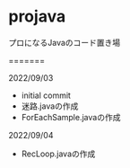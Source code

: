 # projava
プロになるJavaのコード置き場

=======

2022/09/03
- initial commit
- 迷路.javaの作成
- ForEachSample.javaの作成

2022/09/04
- RecLoop.javaの作成
